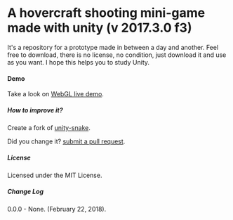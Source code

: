 # A hovercraft shooting mini-game made with unity (v 2017.3.0 f3) #

It's a repository for a prototype made in between a day and another. Feel free to download, there is no license, no condition, just download it and use as you want. I hope this helps you to study Unity.

#### Demo

Take a look on [WebGL live demo]().

##### How to improve it?

Create a fork of [unity-snake](https://github.com/joaokucera/unity-hovercraft/fork). 

Did you change it? [submit a pull request](https://github.com/joaokucera/unity-hovercraft/pull/new/master).

##### License

Licensed under the MIT License.

##### Change Log

0.0.0 - None. (February 22, 2018).
